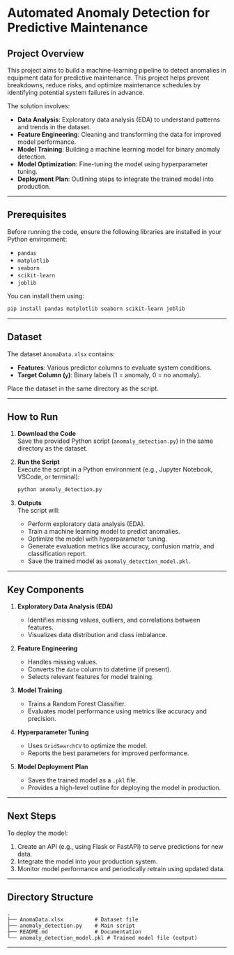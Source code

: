 
# Automated Anomaly Detection for Predictive Maintenance

## Project Overview

This project aims to build a machine-learning pipeline to detect anomalies in equipment data for predictive maintenance. This project helps prevent breakdowns, reduce risks, and optimize maintenance schedules by identifying potential system failures in advance.

The solution involves:
- **Data Analysis**: Exploratory data analysis (EDA) to understand patterns and trends in the dataset.
- **Feature Engineering**: Cleaning and transforming the data for improved model performance.
- **Model Training**: Building a machine learning model for binary anomaly detection.
- **Model Optimization**: Fine-tuning the model using hyperparameter tuning.
- **Deployment Plan**: Outlining steps to integrate the trained model into production.

---

## Prerequisites

Before running the code, ensure the following libraries are installed in your Python environment:
- `pandas`
- `matplotlib`
- `seaborn`
- `scikit-learn`
- `joblib`

You can install them using:

```bash
pip install pandas matplotlib seaborn scikit-learn joblib
```

---

## Dataset

The dataset `AnomaData.xlsx` contains:
- **Features**: Various predictor columns to evaluate system conditions.
- **Target Column (`y`)**: Binary labels (1 = anomaly, 0 = no anomaly).

Place the dataset in the same directory as the script.

---

## How to Run

1. **Download the Code**  
   Save the provided Python script (`anomaly_detection.py`) in the same directory as the dataset.

2. **Run the Script**  
   Execute the script in a Python environment (e.g., Jupyter Notebook, VSCode, or terminal):
   ```bash
   python anomaly_detection.py
   ```

3. **Outputs**  
   The script will:
   - Perform exploratory data analysis (EDA).
   - Train a machine learning model to predict anomalies.
   - Optimize the model with hyperparameter tuning.
   - Generate evaluation metrics like accuracy, confusion matrix, and classification report.
   - Save the trained model as `anomaly_detection_model.pkl`.

---

## Key Components

1. **Exploratory Data Analysis (EDA)**  
   - Identifies missing values, outliers, and correlations between features.
   - Visualizes data distribution and class imbalance.

2. **Feature Engineering**  
   - Handles missing values.
   - Converts the `date` column to datetime (if present).
   - Selects relevant features for model training.

3. **Model Training**  
   - Trains a Random Forest Classifier.
   - Evaluates model performance using metrics like accuracy and precision.

4. **Hyperparameter Tuning**  
   - Uses `GridSearchCV` to optimize the model.
   - Reports the best parameters for improved performance.

5. **Model Deployment Plan**  
   - Saves the trained model as a `.pkl` file.
   - Provides a high-level outline for deploying the model in production.

---

## Next Steps

To deploy the model:
1. Create an API (e.g., using Flask or FastAPI) to serve predictions for new data.
2. Integrate the model into your production system.
3. Monitor model performance and periodically retrain using updated data.

---

## Directory Structure

```
.
├── AnomaData.xlsx          # Dataset file
├── anomaly_detection.py    # Main script
├── README.md               # Documentation
└── anomaly_detection_model.pkl # Trained model file (output)
```

---

